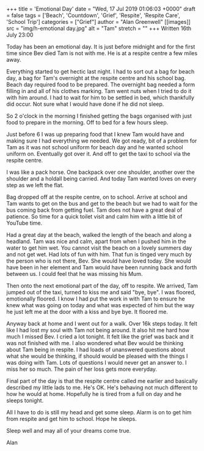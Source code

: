 +++
title = 'Emotional Day'
date = "Wed, 17 Jul 2019 01:06:03 +0000"
draft = false
tags = ['Beach', 'Countdown', 'Grief', 'Respite', 'Respite Care', 'School Trip']
categories = ["Grief"]
author = "Alan Greenwell"
[[images]]
  src = "img/h-emotional day.jpg"
  alt = "Tam"
  stretch = ""
+++
Written 16th July 23:00

Today has been an emotional day. It is just before midnight and for the first time since Bev died Tam is not with me. He is at a respite centre a few miles away.
<!--more-->
Everything started to get hectic last night. I had to sort out a bag for beach day, a bag for Tam's overnight at the respite centre and his school bag. Beach day required food to be prepared. The overnight bag needed a form filling in and all of his clothes marking. Tam went nuts when I tried to do it with him around. I had to wait for him to be settled in bed, which thankfully did occur. Not sure what I would have done if he did not sleep.

So 2 o'clock in the morning I finished getting the bags organised with just food to prepare in the morning. Off to bed for a few hours sleep.

Just before 6 I was up preparing food that I knew Tam would have and making sure I had everything we needed. We got ready, bit of a problem for Tam as it was not school uniform for beach day and he wanted school uniform on. Eventually got over it. And off to get the taxi to school via the respite centre.

I was like a pack horse. One backpack over one shoulder, another over the shoulder and a holdall being carried. And today Tam wanted loves on every step as we left the flat.

Bag dropped off at the respite centre, on to school. Arrive at school and Tam wants to get on the bus and get to the beach but we had to wait for the bus coming back from getting fuel. Tam does not have a great deal of patience. So time for a quick toilet visit and calm him with a little bit of YouTube time.

Had a great day at the beach, walked the length of the beach and along a headland. Tam was nice and calm, apart from when I pushed him in the water to get him wet. You cannot visit the beach on a lovely summers day and not get wet. Had lots of fun with him. That fun is tinged very much by the person who is not there, Bev. She would have loved today. She would have been in her element and Tam would have been running back and forth between us. I could feel that he was missing his Mum.

Then onto the next emotional part of the day, off to respite. We arrived, Tam jumped out of the taxi, turned to kiss me and said "bye, bye". I was floored, emotionally floored. I know I had put the work in with Tam to ensure he knew what was going on today and what was expected of him but the way he just left me at the door with a kiss and bye bye. It floored me.

Anyway back at home and I went out for a walk. Over 16k steps today. It felt like I had lost my soul with Tam not being around. It also hit me hard how much I missed Bev. I cried a lot tonight. It felt like the grief was back and it was not finished with me. I also wondered what Bev would be thinking about Tam being in respite. I had loads of unanswered questions about what she would be thinking, if should would be pleased with the things I was doing with Tam. Lots of questions I would never get an answer to. I miss her so much. The pain of her loss gets more everyday.

Final part of the day is that the respite centre called me earlier and basically described my little lads to me. He's OK. He's behaving not much different to how he would at home. Hopefully he is tired from a full on day and he sleeps tonight.

All I have to do is still my head and get some sleep. Alarm is on to get him from respite and get him to school. Hope he sleeps.

Sleep well and may all of your dreams come true.

Alan